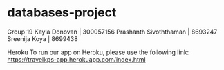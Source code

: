 # databases-project
Group 19
Kayla Donovan |  300057156
Prashanth Sivoththaman |	8693247	
Sreenija Koya |	8699438	

Heroku
To run our app on Heroku, please use the following link: 
https://travelkps-app.herokuapp.com/index.html
